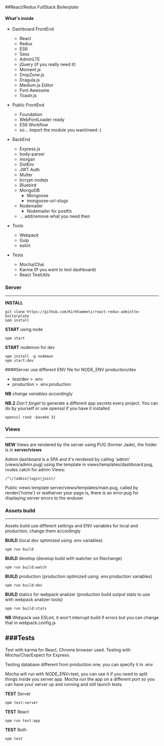 ##React/Redux FullStack Boilerplate

#### What's inside

- Dashboard FrontEnd
  - React
  - Redux
  - ES6
  - Sass
  - AdminLTE
  - jQuery (if you really need it)
  - Moment.js
  - DropZone.js
  - Dragula.js
  - Medium.js Editor
  - Font Awesome
  - Toastr.js

- Public FrontEnd
  - Foundation
  - WebFontLoader ready
  - ES6 Workflow
  - so... import the module you want/need :)

- BackEnd
  - Express.js
  - body-parser
  - morgan
  - DotEnv
  - JWT Auth
  - Multer
  - bcrypt-nodejs
  - Bluebird
  - MongoDB
    - Mongoose
    - mongoose-url-slugs
  - Nodemailer
    - Nodemailer for postfix
  - ... add/remove what you need then

- Tools
  - Webpack
  - Gulp
  - eslint

- Tests
  - Mocha/Chai
  - Karma (If you want to test dashboard)
  - React TestUtils



### Server
------

**INSTALL**

    git clone https://github.com/Kirkhammetz/react-redux-adminlte-boilerplate
    npm install

**START** using node

    npm start

**START** nodemon for dev

    npm install -g nodemon
    npm start:dev



####Server use different ENV file for NODE_ENV production/dev


  - test/dev > .env
  - production > .env.production

__NB__ *change variables accordingly*

__NB.2__ _Don't forget_ to generate a different app secrets every project.
You can do by yourself or use openssl if you have it installed

    openssl rand -base64 32

### Views
------

**NEW**
Views are rendered by the server using PUG (former Jade), the folder is in **server/views**

Admin dashboard is a SPA and it's rendered by calling 'admin' (views/admin.pug) using the template in views/templates/dashboard.pug, routes catch for admin Views:

    /^\/(admin|login|join)/

Public views template server/views/templates/main.pug, called by render('home') or watherver your page is, there is an error.pug for displaying server errors to the enduser

### Assets build
------

Assets build use different settings and ENV variables for local and production,
change them accordingly

**BUILD** (local dev optimized using .env variables)

    npm run build

**BUILD** develop (develop build with watcher on filechange)

    npm run build:watch

**BUILD** production (production optimized using .env.production variables)

    npm run build:dev

**BUILD** statics for webpack analizer (production build output stats to use with webpack analizer tools)

    npm run build:stats


**NB** Webpack use ESLint, it won't interrupt build if errors but you can change that in webpack.config.js

###Tests
--------

Test with karma for React, Chrome browser used.
Testing with Mocha/Chai/Expect for Express.

Testing database different from production one, you can specify it in .env

Mocha will run with NODE_ENV=test, you can use it if you need to split things inside you server app.
Mocha run the app on a different port so you can have your server up and running and still launch tests.

**TEST** Server

    npm test:server

**TEST** React

    npm run test:app

**TEST** Both

    npm test

